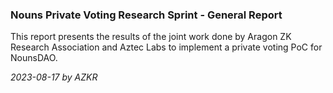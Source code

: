 ### Nouns Private Voting Research Sprint - General Report

This report presents the results of the joint work done by Aragon ZK Research Association and Aztec Labs to implement a private voting PoC for NounsDAO.

*2023-08-17 by AZKR*

